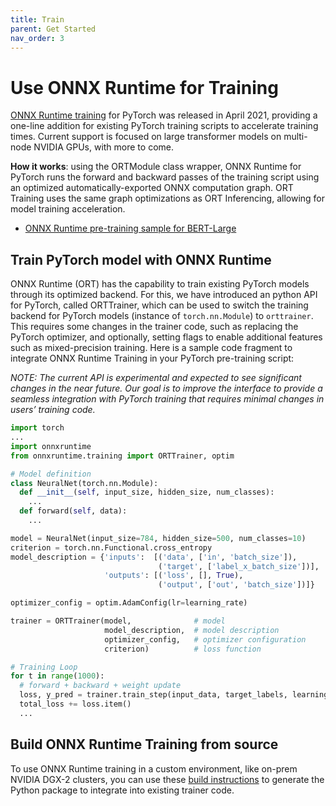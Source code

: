 ```yaml
---
title: Train
parent: Get Started
nav_order: 3
---
```


# Use ONNX Runtime for Training
[ONNX Runtime training](get-started/training.md) for PyTorch was released in April 2021, providing a one-line addition for existing PyTorch training scripts to accelerate training times. Current support is focused on large transformer models on multi-node NVIDIA GPUs, with more to come. 

**How it works**: using the ORTModule class wrapper, ONNX Runtime for PyTorch runs the forward and backward passes of the training script using an optimized automatically-exported ONNX computation graph. ORT Training uses the same graph optimizations as ORT Inferencing, allowing for model training acceleration. 

  * [ONNX Runtime pre-training sample for BERT-Large](https://github.com/microsoft/onnxruntime-training-examples)

## Train PyTorch model with ONNX Runtime

ONNX Runtime (ORT) has the capability to train existing PyTorch models through its optimized backend. For this, we have introduced an python API for PyTorch, called ORTTrainer, which can be used to switch the training backend for PyTorch models (instance of `torch.nn.Module`) to `orttrainer`. This requires some changes in the trainer code, such as replacing the PyTorch optimizer, and optionally, setting flags to enable additional features such as mixed-precision training. Here is a sample code fragment to integrate ONNX Runtime Training in your PyTorch pre-training script:

_NOTE: The current API is experimental and expected to see significant changes in the near future. Our goal is to improve the interface to provide a seamless integration with PyTorch training that requires minimal changes in users’ training code._ 

```python
import torch
...
import onnxruntime
from onnxruntime.training import ORTTrainer, optim

# Model definition
class NeuralNet(torch.nn.Module):
  def __init__(self, input_size, hidden_size, num_classes):
    ...
  def forward(self, data):
    ...

model = NeuralNet(input_size=784, hidden_size=500, num_classes=10)
criterion = torch.nn.Functional.cross_entropy 
model_description = {'inputs':  [('data', ['in', 'batch_size']),
                                 ('target', ['label_x_batch_size'])],
                     'outputs': [('loss', [], True),
                                 ('output', ['out', 'batch_size'])]}

optimizer_config = optim.AdamConfig(lr=learning_rate)

trainer = ORTTrainer(model,              # model
                     model_description,  # model description
                     optimizer_config,   # optimizer configuration
                     criterion)          # loss function

# Training Loop
for t in range(1000):
  # forward + backward + weight update
  loss, y_pred = trainer.train_step(input_data, target_labels, learning_rate)
  total_loss += loss.item()
  ...
```

## Build ONNX Runtime Training from source

To use ONNX Runtime training in a custom environment, like on-prem NVIDIA DGX-2 clusters, you can use these [build instructions](../how-to/build.md#training) to generate the Python package to integrate into existing trainer code.
